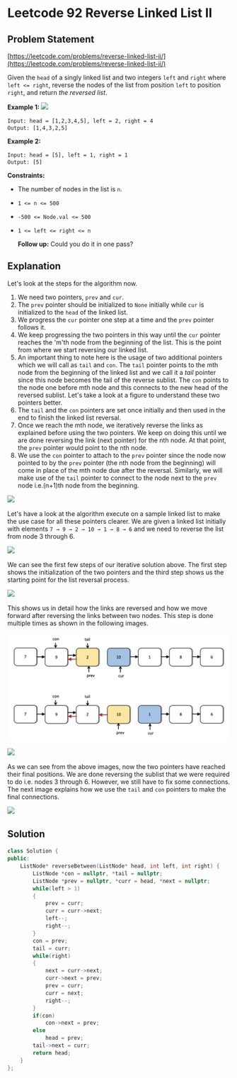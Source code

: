 # Leetcode 92 Reverse Linked List II

## Problem Statement

[https://leetcode.com/problems/reverse-linked-list-ii/](https://leetcode.com/problems/reverse-linked-list-ii/)

Given the `head` of a singly linked list and two integers `left` and `right` where `left <= right`, reverse the nodes of the list from position `left` to position `right`, and return _the reversed list_.

**Example 1:** ![](https://assets.leetcode.com/uploads/2021/02/19/rev2ex2.jpg)

```text
Input: head = [1,2,3,4,5], left = 2, right = 4
Output: [1,4,3,2,5]
```

**Example 2:**

```text
Input: head = [5], left = 1, right = 1
Output: [5]
```

**Constraints:**

* The number of nodes in the list is `n`.
* `1 <= n <= 500`
* `-500 <= Node.val <= 500`
* `1 <= left <= right <= n`

  **Follow up:** Could you do it in one pass?

## Explanation

Let's look at the steps for the algorithm now.

1. We need two pointers, `prev` and `cur`.
2. The `prev` pointer should be initialized to `None` initially while `cur` is initialized to the `head` of the linked list.
3. We progress the `cur` pointer one step at a time and the `prev` pointer follows it.
4. We keep progressing the two pointers in this way until the `cur` pointer reaches the 'm'th node from the beginning of the list. This is the point from where we start reversing our linked list.
5. An important thing to note here is the usage of two additional pointers which we will call as `tail` and `con`. The `tail` pointer points to the mth node from the beginning of the linked list and we call it a _tail_ pointer since this node becomes the tail of the reverse sublist. The `con` points to the node one before mth node and this connects to the new head of the reversed sublist. Let's take a look at a figure to understand these two pointers better. 
6. The `tail` and the `con` pointers are set once initially and then used in the end to finish the linked list reversal.
7. Once we reach the mth node, we iteratively reverse the links as explained before using the two pointers. We keep on doing this until we are done reversing the link \(next pointer\) for the nth node. At that point, the `prev` pointer would point to the nth node.
8. We use the `con` pointer to attach to the `prev` pointer since the node now pointed to by the `prev` pointer \(the nth node from the beginning\) will come in place of the mth node due after the reversal. Similarly, we will make use of the `tail` pointer to connect to the node next to the `prev` node i.e.\(n+1\)th node from the beginning.

![](https://leetcode.com/problems/reverse-linked-list-ii/Figures/92/tail_and_con.png)

Let's have a look at the algorithm execute on a sample linked list to make the use case for all these pointers clearer. We are given a linked list initially with elements `7 → 9 → 2 → 10 → 1 → 8 → 6` and we need to reverse the list from node 3 through 6. 

![](https://leetcode.com/problems/reverse-linked-list-ii/Figures/92/iterative-1.png)

We can see the first few steps of our iterative solution above. The first step shows the initialization of the two pointers and the third step shows us the starting point for the list reversal process. 

![](https://leetcode.com/problems/reverse-linked-list-ii/Figures/92/iterative-2.png)

This shows us in detail how the links are reversed and how we move forward after reversing the links between two nodes. This step is done multiple times as shown in the following images.  

![](../../.gitbook/assets/image.png)

![](https://leetcode.com/problems/reverse-linked-list-ii/Figures/92/iterative-4.png)

As we can see from the above images, now the two pointers have reached their final positions. We are done reversing the sublist that we were required to do i.e. nodes 3 through 6. However, we still have to fix some connections. The next image explains how we use the `tail` and `con` pointers to make the final connections. 

![](https://leetcode.com/problems/reverse-linked-list-ii/Figures/92/iterative-5.png)

## Solution

```cpp
class Solution {
public:
    ListNode* reverseBetween(ListNode* head, int left, int right) {
        ListNode *con = nullptr, *tail = nullptr;
        ListNode *prev = nullptr, *curr = head, *next = nullptr;
        while(left > 1)
        {
            prev = curr;
            curr = curr->next;
            left--;
            right--;
        }
        con = prev;
        tail = curr;
        while(right)
        {
            next = curr->next;
            curr->next = prev;
            prev = curr;
            curr = next;
            right--;
        }
        if(con) 
            con->next = prev;
        else
            head = prev;
        tail->next = curr;
        return head;
    }
};
```

